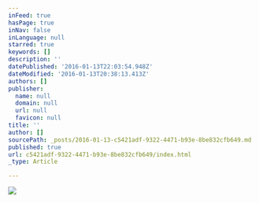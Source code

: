 ```yaml
---
inFeed: true
hasPage: true
inNav: false
inLanguage: null
starred: true
keywords: []
description: ''
datePublished: '2016-01-13T22:03:54.948Z'
dateModified: '2016-01-13T20:38:13.413Z'
authors: []
publisher:
  name: null
  domain: null
  url: null
  favicon: null
title: ''
author: []
sourcePath: _posts/2016-01-13-c5421adf-9322-4471-b93e-8be832cfb649.md
published: true
url: c5421adf-9322-4471-b93e-8be832cfb649/index.html
_type: Article

---
```

![](https://the-grid-user-content.s3-us-west-2.amazonaws.com/99fc7c76-e5b0-42eb-84d1-a671764daff9.JPG)